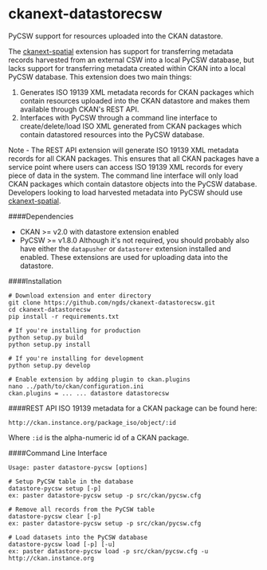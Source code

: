 ckanext-datastorecsw
====================
PyCSW support for resources uploaded into the CKAN datastore.

The [ckanext-spatial](https://github.com/ckan/ckanext-spatial/) extension has support for transferring metadata records
harvested from an external CSW into a local PyCSW database, but lacks support for transferring metadata created within
CKAN into a local PyCSW database.  This extension does two main things:

1. Generates ISO 19139 XML metadata records for CKAN packages which contain resources uploaded into the CKAN datastore 
and makes them available through CKAN's REST API.
2. Interfaces with PyCSW through a command line interface to create/delete/load ISO XML generated from CKAN packages 
which contain datastored resources into the PyCSW database.

Note - The REST API extension will generate ISO 19139 XML metadata records for all CKAN packages.  This ensures that 
all CKAN packages have a service point where users can access ISO 19139 XML records for every piece of data in the 
system.  The command line interface will only load CKAN packages which contain datastore objects into the PyCSW 
database.  Developers looking to load harvested metadata into PyCSW should use 
[ckanext-spatial](https://github.com/ckan/ckanext-spatial/).

####Dependencies
* CKAN >= v2.0 with datastore extension enabled
* PyCSW >= v1.8.0
Although it's not required, you should probably also have either the `datapusher` or `datastorer` extension installed
and enabled.  These extensions are used for uploading data into the datastore.

####Installation
```
# Download extension and enter directory
git clone https://github.com/ngds/ckanext-datastorecsw.git
cd ckanext-datastorecsw
pip install -r requirements.txt

# If you're installing for production
python setup.py build
python setup.py install

# If you're installing for development
python setup.py develop

# Enable extension by adding plugin to ckan.plugins
nano ../path/to/ckan/configuration.ini
ckan.plugins = ... ... datastore datastorecsw
```

####REST API
ISO 19139 metadata for a CKAN package can be found here:
```
http://ckan.instance.org/package_iso/object/:id
```
Where `:id` is the alpha-numeric id of a CKAN package.

####Command Line Interface
```
Usage: paster datastore-pycsw [options]

# Setup PyCSW table in the database
datastore-pycsw setup [-p]
ex: paster datastore-pycsw setup -p src/ckan/pycsw.cfg

# Remove all records from the PyCSW table
datastore-pycsw clear [-p]
ex: paster datastore-pycsw setup -p src/ckan/pycsw.cfg

# Load datasets into the PyCSW database
datastore-pycsw load [-p] [-u]
ex: paster datastore-pycsw load -p src/ckan/pycsw.cfg -u http://ckan.instance.org
```